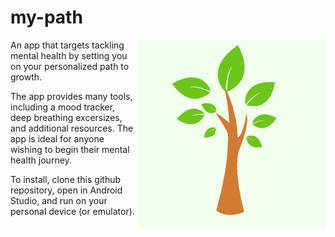 # my-path

<img width="300px" align="right" src="https://github.com/LiljaKiiski/my-path/blob/master/images/image.png" />

An app that targets tackling mental health by setting you on your personalized path to growth.

The app provides many tools, including a mood tracker, deep breathing excersizes, and additional resources. 
The app is ideal for anyone wishing to begin their mental health journey.

To install, clone this github repository, open in Android Studio, and run on your personal device (or emulator).

